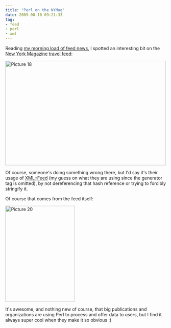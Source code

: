 ```yaml
---
title: "Perl on the NYMag"
date: 2009-08-10 09:21:33
tag:
- feed
- perl
- xml
---
```

Reading <a href="http://www.google.com/reader/shared/02195294431377468397">my morning load of feed news</a>, I spotted an interesting bit on the <a href="http://nymag.com">New York Magazine</a> <a href="http://nymag.com/rss/Travel.xml">travel feed</a>:

<img class="aligncenter size-full wp-image-928" title="Picture 18" src="http://damog.net/old/axiombox/2009/08/Picture-18.png" alt="Picture 18" width="503" height="327" />

Of course, someone's doing something wrong there, but I'd say it's their usage of <a href="http://search.cpan.org/dist/XML-Feed/">XML::Feed</a> (my guess on what they are using since the generator tag is omitted), by not dereferencing that hash reference or trying to forcibly stringify it.

Of course that comes from the feed itself:

<img class="aligncenter size-full wp-image-929" title="Picture 20" src="http://damog.net/old/axiombox/2009/08/Picture-20.png" alt="Picture 20" width="217" height="301" />

It's awesome, and nothing new of course, that big publications and organizations are using Perl to process and offer data to users, but I find it always super cool when they make it so obvious :)